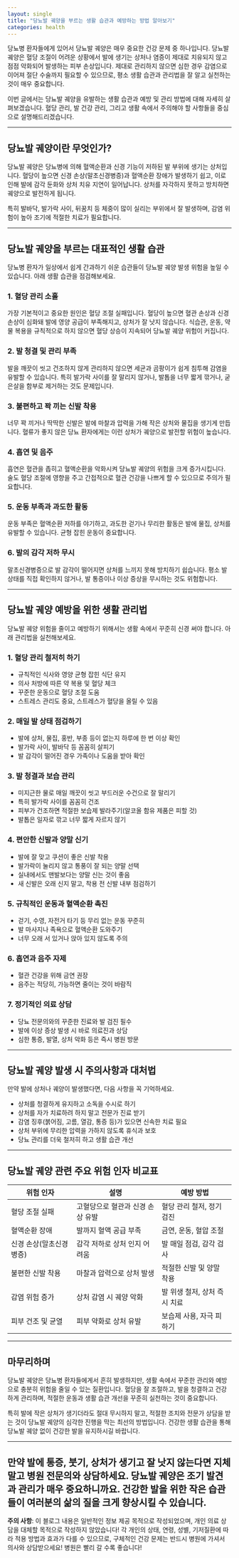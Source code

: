 ```yaml
---
layout: single
title: "당뇨발 궤양을 부르는 생활 습관과 예방하는 방법 알아보기"
categories: health
---
```

당뇨병 환자들에게 있어서 당뇨발 궤양은 매우 중요한 건강 문제 중 하나입니다. 당뇨발 궤양은 혈당 조절이 어려운 상황에서 발에 생기는 상처나 염증이 제대로 치유되지 않고 점점 악화되어 발생하는 피부 손상입니다. 제대로 관리하지 않으면 심한 경우 감염으로 이어져 절단 수술까지 필요할 수 있으므로, 평소 생활 습관과 관리법을 잘 알고 실천하는 것이 매우 중요합니다.

이번 글에서는 당뇨발 궤양을 유발하는 생활 습관과 예방 및 관리 방법에 대해 자세히 살펴보겠습니다. 혈당 관리, 발 건강 관리, 그리고 생활 속에서 주의해야 할 사항들을 중심으로 설명해드리겠습니다.

---

## 당뇨발 궤양이란 무엇인가?

당뇨발 궤양은 당뇨병에 의해 혈액순환과 신경 기능이 저하된 발 부위에 생기는 상처입니다. 혈당이 높으면 신경 손상(말초신경병증)과 혈액순환 장애가 발생하기 쉽고, 이로 인해 발에 감각 둔화와 상처 치유 지연이 일어납니다. 상처를 자각하지 못하고 방치하면 궤양으로 발전하게 됩니다.

특히 발바닥, 발가락 사이, 뒤꿈치 등 체중이 많이 실리는 부위에서 잘 발생하며, 감염 위험이 높아 조기에 적절한 치료가 필요합니다.

---

## 당뇨발 궤양을 부르는 대표적인 생활 습관

당뇨병 환자가 일상에서 쉽게 간과하기 쉬운 습관들이 당뇨발 궤양 발생 위험을 높일 수 있습니다. 아래 생활 습관을 점검해보세요.

### 1. 혈당 관리 소홀

가장 기본적이고 중요한 원인은 혈당 조절 실패입니다. 혈당이 높으면 혈관 손상과 신경 손상이 심화돼 발에 영양 공급이 부족해지고, 상처가 잘 낫지 않습니다. 식습관, 운동, 약물 복용을 규칙적으로 하지 않으면 혈당 상승이 지속되어 당뇨발 궤양 위험이 커집니다.

### 2. 발 청결 및 관리 부족

발을 깨끗이 씻고 건조하지 않게 관리하지 않으면 세균과 곰팡이가 쉽게 침투해 감염을 유발할 수 있습니다. 특히 발가락 사이를 잘 말리지 않거나, 발톱을 너무 짧게 깎거나, 굳은살을 함부로 제거하는 것도 문제입니다.

### 3. 불편하고 꽉 끼는 신발 착용

너무 꽉 끼거나 딱딱한 신발은 발에 마찰과 압력을 가해 작은 상처와 물집을 생기게 만듭니다. 혈류가 좋지 않은 당뇨 환자에게는 이런 상처가 궤양으로 발전할 위험이 높습니다.

### 4. 흡연 및 음주

흡연은 혈관을 좁히고 혈액순환을 악화시켜 당뇨발 궤양의 위험을 크게 증가시킵니다. 술도 혈당 조절에 영향을 주고 간접적으로 혈관 건강을 나쁘게 할 수 있으므로 주의가 필요합니다.

### 5. 운동 부족과 과도한 활동

운동 부족은 혈액순환 저하를 야기하고, 과도한 걷기나 무리한 활동은 발에 물집, 상처를 유발할 수 있습니다. 균형 잡힌 운동이 중요합니다.

### 6. 발의 감각 저하 무시

말초신경병증으로 발 감각이 떨어지면 상처를 느끼지 못해 방치하기 쉽습니다. 평소 발 상태를 직접 확인하지 않거나, 발 통증이나 이상 증상을 무시하는 것도 위험합니다.

---

## 당뇨발 궤양 예방을 위한 생활 관리법

당뇨발 궤양 위험을 줄이고 예방하기 위해서는 생활 속에서 꾸준히 신경 써야 합니다. 아래 관리법을 실천해보세요.

### 1. 혈당 관리 철저히 하기

- 규칙적인 식사와 영양 균형 잡힌 식단 유지
- 의사 처방에 따른 약 복용 및 혈당 체크
- 꾸준한 운동으로 혈당 조절 도움
- 스트레스 관리도 중요, 스트레스가 혈당을 올릴 수 있음

### 2. 매일 발 상태 점검하기

- 발에 상처, 물집, 홍반, 부종 등이 없는지 하루에 한 번 이상 확인
- 발가락 사이, 발바닥 등 꼼꼼히 살피기
- 발 감각이 떨어진 경우 가족이나 도움을 받아 확인

### 3. 발 청결과 보습 관리

- 미지근한 물로 매일 깨끗이 씻고 부드러운 수건으로 잘 말리기
- 특히 발가락 사이를 꼼꼼히 건조
- 피부가 건조하면 적절한 보습제 발라주기(알코올 함유 제품은 피할 것)
- 발톱은 일자로 깎고 너무 짧게 자르지 않기

### 4. 편안한 신발과 양말 신기

- 발에 잘 맞고 쿠션이 좋은 신발 착용
- 발가락이 눌리지 않고 통풍이 잘 되는 양말 선택
- 실내에서도 맨발보다는 양말 신는 것이 좋음
- 새 신발은 오래 신지 말고, 착용 전 신발 내부 점검하기

### 5. 규칙적인 운동과 혈액순환 촉진

- 걷기, 수영, 자전거 타기 등 무리 없는 운동 꾸준히
- 발 마사지나 족욕으로 혈액순환 도와주기
- 너무 오래 서 있거나 앉아 있지 않도록 주의

### 6. 흡연과 음주 자제

- 혈관 건강을 위해 금연 권장
- 음주는 적당히, 가능하면 줄이는 것이 바람직

### 7. 정기적인 의료 상담

- 당뇨 전문의와의 꾸준한 진료와 발 검진 필수
- 발에 이상 증상 발생 시 바로 의료진과 상담
- 심한 통증, 발열, 상처 악화 등은 즉시 병원 방문

---

## 당뇨발 궤양 발생 시 주의사항과 대처법

만약 발에 상처나 궤양이 발생했다면, 다음 사항을 꼭 기억하세요.

- 상처를 청결하게 유지하고 소독을 수시로 하기
- 상처를 자가 치료하려 하지 말고 전문가 진료 받기
- 감염 징후(붉어짐, 고름, 열감, 통증 등)가 있으면 신속한 치료 필요
- 상처 부위에 무리한 압력을 가하지 않도록 휴식과 보호
- 당뇨 관리를 더욱 철저히 하고 생활 습관 개선

---

## 당뇨발 궤양 관련 주요 위험 인자 비교표

| 위험 인자            | 설명                                  | 예방 방법                      |
|----------------------|-------------------------------------|-------------------------------|
| 혈당 조절 실패       | 고혈당으로 혈관과 신경 손상 유발    | 혈당 관리 철저, 정기 검진      |
| 혈액순환 장애        | 발까지 혈액 공급 부족                 | 금연, 운동, 혈압 조절          |
| 신경 손상(말초신경병증) | 감각 저하로 상처 인지 어려움          | 발 매일 점검, 감각 검사        |
| 불편한 신발 착용      | 마찰과 압력으로 상처 발생              | 적절한 신발 및 양말 착용       |
| 감염 위험 증가       | 상처 감염 시 궤양 악화               | 발 위생 철저, 상처 즉시 치료   |
| 피부 건조 및 균열    | 피부 약화로 상처 유발                 | 보습제 사용, 자극 피하기       |

---

## 마무리하며

당뇨발 궤양은 당뇨병 환자들에게서 흔히 발생하지만, 생활 속에서 꾸준한 관리와 예방으로 충분히 위험을 줄일 수 있는 질환입니다. 혈당을 잘 조절하고, 발을 청결하고 건강하게 관리하며, 적절한 운동과 생활 습관 개선을 꾸준히 실천하는 것이 중요합니다.

특히 발에 작은 상처가 생기더라도 절대 무시하지 말고, 적절한 조치와 전문가 상담을 받는 것이 당뇨발 궤양의 심각한 진행을 막는 최선의 방법입니다. 건강한 생활 습관을 통해 당뇨발 궤양 없이 건강한 발을 유지하시길 바랍니다.

---

만약 발에 통증, 붓기, 상처가 생기고 잘 낫지 않는다면 지체 말고 병원 전문의와 상담하세요. 당뇨발 궤양은 조기 발견과 관리가 매우 중요하니까요. 건강한 발을 위한 작은 습관들이 여러분의 삶의 질을 크게 향상시킬 수 있습니다.
---

**주의 사항**: 이 블로그 내용은 일반적인 정보 제공 목적으로 작성되었으며, 개인 의료 상담을 대체할 목적으로 작성하지 않았습니다! 각 개인의 상태, 연령, 성별, 기저질환에 따라 적용 방법과 효과가 다를 수 있으므로, 구체적인 건강 문제는 반드시 병원에 가셔서 의사와 상담받으세요! 병원은 빨리 갈 수록 좋습니다!
